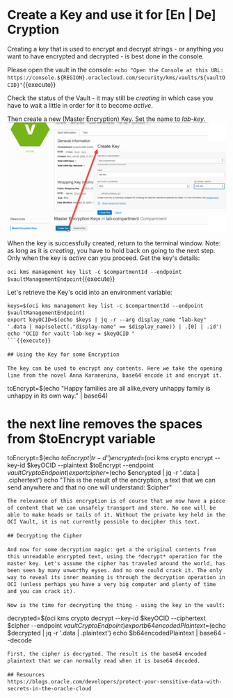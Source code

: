 # Create a Key and use it for [En | De] Cryption

Creating a key that is used to encrypt and decrypt strings - or anything you want to have encrypted and decrypted - is best done in the console.

Please open the vault in the console:
`echo "Open the Console at this URL: https://console.${REGION}.oraclecloud.com/security/kms/vaults/${vaultOCID}"`{{execute}} 

Check the status of the Vault - it may still be *creating* in which case you have to wait a little in order for it to become *active*.  

Then create a new (Master Encryption) Key. Set the name to *lab-key*.
![](assets/create-key-in-console.png)

When the key is successfully created, return to the terminal window. Note: as long as it is *creating*, you have to hold back on going to the next step. Only when the key is *active* can you proceed. Get the key's details:

`oci kms management key list -c $compartmentId --endpoint $vaultManagementEndpoint`{{execute}}

Let's retrieve the Key's ocid into an environment variable:
```
keys=$(oci kms management key list -c $compartmentId --endpoint $vaultManagementEndpoint)
export keyOCID=$(echo $keys | jq -r --arg display_name "lab-key" '.data | map(select(."display-name" == $display_name)) | .[0] | .id')
echo "OCID for vault lab-key = $keyOCID "
```{{execute}}

## Using the Key for some Encryption

The key can be used to encrypt any contents. Here we take the opening line from the novel Anna Karanenina, base64 encode it and encrypt it.   

```
toEncrypt=$(echo "Happy families are all alike,every unhappy family is unhappy in its own way." | base64)
# the next line removes the spaces from $toEncrypt variable 
toEncrypt=$(echo $toEncrypt| tr -d ' ')
encrypted=$(oci kms crypto encrypt --key-id $keyOCID --plaintext $toEncrypt --endpoint $vaultCryptoEndpoint)
export cipher=$(echo $encrypted | jq -r '.data | .ciphertext')
echo "This is the result of the encryption, a text that we can send anywhere and that no one will understand: $cipher"
```{{execute}}
The relevance of this encryption is of course that we now have a piece of content that we can unsafely transport and store. No one will be able to make heads or tails of it. Without the private key held in the OCI Vault, it is not currently possible to decipher this text. 

## Decrypting the Cipher

And now for some decryption magic: get a the original contents from this unreadable encrypted text, using the *decrypt* operation for the master key. Let's assume the cipher has traveled around the world, has been seen by many unworthy eyses. And no one could crack it. The only way to reveal its inner meaning is through the decryption operation in OCI (unless perhaps you have a very big computer and plenty of time and you can crack it).

Now is the time for decrypting the thing - using the key in the vault:

```
decrypted=$(oci kms crypto decrypt --key-id $keyOCID  --ciphertext $cipher --endpoint $vaultCryptoEndpoint)
export b64encodedPlaintext=$(echo $decrypted | jq -r '.data | .plaintext')
echo $b64encodedPlaintext | base64 --decode
```{{execute}}
First, the cipher is decrypted. The result is the base64 encoded plaintext that we can normally read when it is base64 decoded.

## Resources 
https://blogs.oracle.com/developers/protect-your-sensitive-data-with-secrets-in-the-oracle-cloud
